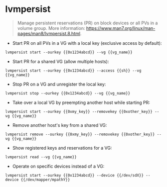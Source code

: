 # lvmpersist

> Manage persistent reservations (PR) on block devices or all PVs in a volume group.
> More information: <https://www.man7.org/linux/man-pages/man8/lvmpersist.8.html>.

- Start PR on all PVs in a VG with a local key (exclusive access by default):

`lvmpersist start --ourkey {{0x1234abcd}} --vg {{vg_name}}`

- Start PR for a shared VG (allow multiple hosts):

`lvmpersist start --ourkey {{0x1234abcd}} --access {{sh}} --vg {{vg_name}}`

- Stop PR on a VG and unregister the local key:

`lvmpersist stop --ourkey {{0x1234abcd}} --vg {{vg_name}}`

- Take over a local VG by preempting another host while starting PR:

`lvmpersist start --ourkey {{0xmy_key}} --removekey {{0xother_key}} --vg {{vg_name}}`

- Remove another host's key from a shared VG:

`lvmpersist remove --ourkey {{0xmy_key}} --removekey {{0xother_key}} --vg {{vg_name}}`

- Show registered keys and reservations for a VG:

`lvmpersist read --vg {{vg_name}}`

- Operate on specific devices instead of a VG:

`lvmpersist start --ourkey {{0x1234abcd}} --device {{/dev/sdX}} --device {{/dev/mapper/mpathY}}`
